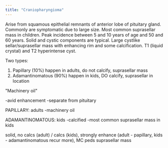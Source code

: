```yaml
---
title: "Craniopharyngioma"
---
```

Arise from squamous epithelial remnants of anterior lobe of pituitary gland. Commonly are symptomatic due to large size. Most common suprasellar mass in children. Peak incidence between 5 and 10 years of age and 50 and 60 years. Solid and cystic components are typical. Large cystlike sellar/suprasellar mass with enhancing rim and some calcification. T1 (liquid crystal) and T2 hyperintense cyst.

Two types:
1. Papillary (10%) happen in adults, do not calcify, suprasellar mass
2. Adamantinomatous (90%) happen in kids, DO calcify, suprasellar in location

&quot;Machinery oil&quot;

-avid enhancement
-separate from pituitary

PAPILLARY: adults
-machinery oil

ADAMANTINOMATOUS: kids
-calcified
-most common suprasellar mass in kids

solid, no calcs (adult) / calcs (kids), strongly enhance (adult - papillary, kids - adamantinomatous recur more), MC peds suprasellar mass


